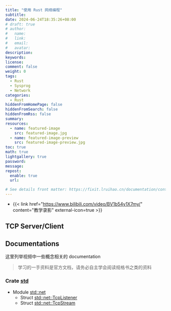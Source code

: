 ```yaml
---
title: "使用 Rust 网络编程"
subtitle:
date: 2024-06-24T18:35:26+08:00
# draft: true
# author:
#   name:
#   link:
#   email:
#   avatar:
description:
keywords:
license:
comment: false
weight: 0
tags:
  - Rust
  - Sysprog
  - Network
categories:
  - Rust
hiddenFromHomePage: false
hiddenFromSearch: false
hiddenFromRss: false
summary:
resources:
  - name: featured-image
    src: featured-image.jpg
  - name: featured-image-preview
    src: featured-image-preview.jpg
toc: true
math: true
lightgallery: true
password:
message:
repost:
  enable: true
  url:

# See details front matter: https://fixit.lruihao.cn/documentation/content-management/introduction/#front-matter
---
```


<!--more-->

- {{< link href="https://www.bilibili.com/video/BV1b54y1X7my/" content="教学录影" external-icon=true >}}

## TCP Server/Client

## Documentations

这里列举视频中一些概念相关的 documentation 

> 学习的一手资料是官方文档，请务必自主学会阅读规格书之类的资料

### Crate [std](https://doc.rust-lang.org/std/index.html) 

- Module [std::net](https://doc.rust-lang.org/std/net/index.html)
  - Struct [std::net::TcpListener](https://doc.rust-lang.org/std/net/struct.TcpListener.html)
  - Struct [std::net::TcpStream](https://doc.rust-lang.org/std/net/struct.TcpStream.html)
